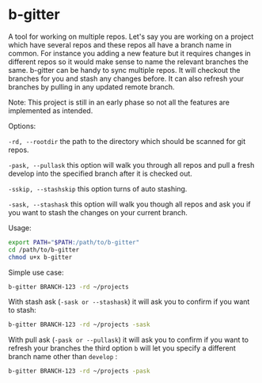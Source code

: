 # b-gitter
A tool for working on multiple repos. Let's say you are working on a project which have several repos and these repos all have a branch name in common. For instance you adding a new feature but it requires changes in different repos so it would make sense to name the relevant branches the same. b-gitter can be handy to sync multiple repos. It will checkout the branches for you and stash any changes before. It can also refresh your branches by pulling in any updated remote branch.

Note: This project is still in an early phase so not all the features are implemented as intended.

Options:

```-rd, --rootdir``` the path to the directory which should be scanned for git repos.

```-pask, --pullask``` this option will walk you through all repos and pull a fresh develop into the specified branch after it is checked out.

```-sskip, --stashskip``` this option turns of auto stashing.

```-sask, --stashask``` this option will walk you though all repos and ask you if you want to stash the changes on your current branch.

Usage:
  ```bash
  export PATH="$PATH:/path/to/b-gitter"
  cd /path/to/b-gitter
  chmod u+x b-gitter
  ```

  Simple use case:

  ```bash
  b-gitter BRANCH-123 -rd ~/projects
  ```

  With stash ask (```-sask or --stashask```) it will ask you to confirm if you want to stash:

  ```bash
  b-gitter BRANCH-123 -rd ~/projects -sask
  ```

  With pull ask (```-pask or --pullask```) it will ask you to confirm if you want to refresh your branches the third option ```b``` will let you specify a different branch name other than ```develop``` :

  ```bash
  b-gitter BRANCH-123 -rd ~/projects -pask
  ```
